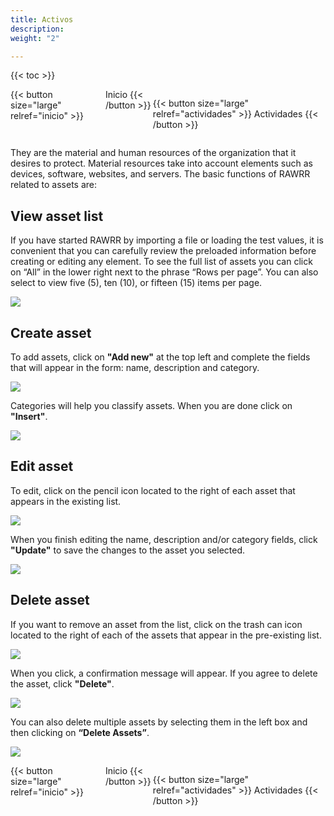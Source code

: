 ```yaml
---
title: Activos
description: 
weight: "2"

---
```

{{< toc >}}

<div style="display: flex; justify-content: space-between">
{{< button size="large" relref="inicio" >}}  <i class="arrow left"></i> Inicio {{< /button >}}

{{< button size="large" relref="actividades" >}} Actividades<i class="arrow right"></i> {{< /button >}}

</div>

They are the material and human resources of the organization that it desires to protect. Material resources take into account elements such as devices, software, websites, and servers. The basic functions of RAWRR related to assets are:

## View asset list

If you have started RAWRR by importing a file or loading the test values, it is convenient that you can carefully review the preloaded information before creating or editing any element. To see the full list of assets you can click on “All” in the lower right next to the phrase “Rows per page”. You can also select to view five (5), ten (10), or fifteen (15) items per page.

![](/images/as-lista.png)

## Create asset

To add assets, click on **"Add new"** at the top left and complete the fields that will appear in the form: name, description and category.

![](/images/as-1.png)

Categories will help you classify assets. When you are done click on **"Insert"**.

![](/images/as-crear.png)

## Edit asset

To edit, click on the pencil icon located to the right of each asset that appears in the existing list.

![](/images/as-editar.png)

When you finish editing the name, description and/or category fields, click **"Update"** to save the changes to the asset you selected.

![](/images/as-editar-2.png)

## Delete asset

If you want to remove an asset from the list, click on the trash can icon located to the right of each of the assets that appear in the pre-existing list.

![](/images/as-eliminar.png)

When you click, a confirmation message will appear. If you agree to delete the asset, click **"Delete"**.

![](/images/as-eliminar-2.png)

You can also delete multiple assets by selecting them in the left box and then clicking on **“Delete Assets”**.

![](/images/as-delete-varios.png)

<div style="display: flex; justify-content: space-between">
{{< button size="large" relref="inicio" >}} <i class="arrow left"> </i> Inicio {{< /button >}}

{{< button size="large" relref="actividades" >}} Actividades <i class="arrow right"></i> {{< /button >}}

</div>